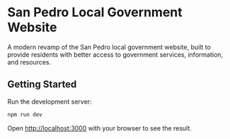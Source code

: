 # San Pedro Local Government Website

A modern revamp of the San Pedro local government website, built to provide residents with better access to government services, information, and resources.

## Getting Started

Run the development server:

```bash
npm run dev
```

Open [http://localhost:3000](http://localhost:3000) with your browser to see the result.
